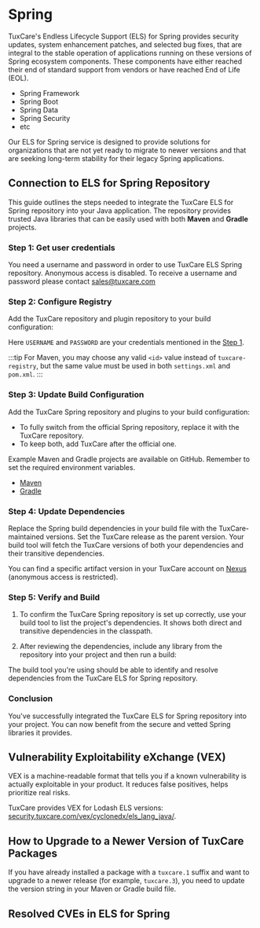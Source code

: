 # Spring

TuxCare's Endless Lifecycle Support (ELS) for Spring provides security updates, system enhancement patches, and selected bug fixes, that are integral to the stable operation of applications running on these versions of Spring ecosystem components. These components have either reached their end of standard support from vendors or have reached End of Life (EOL).

* Spring Framework
* Spring Boot
* Spring Data
* Spring Security
* etc

Our ELS for Spring service is designed to provide solutions for organizations that are not yet ready to migrate to newer versions and that are seeking long-term stability for their legacy Spring applications.

## Connection to ELS for Spring Repository

This guide outlines the steps needed to integrate the TuxCare ELS for Spring repository into your Java application. The repository provides trusted Java libraries that can be easily used with both **Maven** and **Gradle** projects.

### Step 1: Get user credentials

You need a username and password in order to use TuxCare ELS Spring repository. Anonymous access is disabled. To receive a username and password please contact [sales@tuxcare.com](mailto:sales@tuxcare.com)

### Step 2: Configure Registry

Add the TuxCare repository and plugin repository to your build configuration:

<CodeTabs :tabs="[
  { title: 'Maven (~/.m2/settings.xml)', content: mavencreds },
  { title: 'Gradle (~/.gradle/gradle.properties)', content: gradlecreds }
]" />

Here `USERNAME` and `PASSWORD` are your credentials mentioned in the [Step 1](#step-1-get-user-credentials).

:::tip
For Maven, you may choose any valid `<id>` value instead of `tuxcare-registry`, but the same value must be used in both `settings.xml` and `pom.xml`.
:::

### Step 3: Update Build Configuration

Add the TuxCare Spring repository and plugins to your build configuration:

<CodeTabs :tabs="[
  { title: 'Maven (pom.xml)', content: mavenrepo },
  { title: 'Gradle (build.gradle)', content: gradlerepo }
]" />

* To fully switch from the official Spring repository, replace it with the TuxCare repository.
* To keep both, add TuxCare after the official one.

Example Maven and Gradle projects are available on GitHub. Remember to set the required environment variables.
* [Maven](https://github.com/cloudlinux/securechain-java/blob/main/examples/maven)
* [Gradle](https://github.com/cloudlinux/securechain-java/blob/main/examples/gradle)

### Step 4: Update Dependencies

Replace the Spring build dependencies in your build file with the TuxCare-maintained versions. Set the TuxCare release as the parent version. Your build tool will fetch the TuxCare versions of both your dependencies and their transitive dependencies.

<CodeTabs :tabs="[
  { title: 'Maven (pom.xml)', content: mavendeps },
  { title: 'Gradle (build.gradle)', content: gradledeps }
]" />

You can find a specific artifact version in your TuxCare account on [Nexus](https://nexus.repo.tuxcare.com/repository/els_spring/) (anonymous access is restricted).

### Step 5: Verify and Build

1. To confirm the TuxCare Spring repository is set up correctly, use your build tool to list the project's dependencies. It shows both direct and transitive dependencies in the classpath.

   <CodeTabs :tabs="[
     { title: 'Maven', content: `mvn dependency:tree -Dverbose` },
     { title: 'Gradle', content: `./gradlew dependencies --configuration runtimeClasspath` }
   ]" />

2. After reviewing the dependencies, include any library from the repository into your project and then run a build:

   <CodeTabs :tabs="[
    { title: 'Maven', content: `mvn clean install` },
    { title: 'Gradle', content: `./gradlew build` }
   ]" />

The build tool you're using should be able to identify and resolve dependencies from the TuxCare ELS for Spring repository.

### Conclusion

You've successfully integrated the TuxCare ELS for Spring repository into your project. You can now benefit from the secure and vetted Spring libraries it provides.

## Vulnerability Exploitability eXchange (VEX)

VEX is a machine-readable format that tells you if a known vulnerability is actually exploitable in your product. It reduces false positives, helps prioritize real risks.

TuxCare provides VEX for Lodash ELS versions: [security.tuxcare.com/vex/cyclonedx/els_lang_java/](https://security.tuxcare.com/vex/cyclonedx/els_lang_java/).

## How to Upgrade to a Newer Version of TuxCare Packages

If you have already installed a package with a `tuxcare.1` suffix and want to upgrade to a newer release (for example, `tuxcare.3`), you need to update the version string in your Maven or Gradle build file.

## Resolved CVEs in ELS for Spring

<CVETracker />


<!-- data for spring instructions used in code blocks -->

<script setup>
const mavencreds =
`<?xml version="1.0" encoding="UTF-8"?>
<settings xmlns="http://maven.apache.org/SETTINGS/1.1.0">
    <servers>
        <server>
          <id>tuxcare-registry</id>
          <username>USERNAME</username>
          <password>PASSWORD</password>
        </server>
    </servers>
</settings>`

const gradlecreds =
`tuxcare_registry_url=https://nexus.repo.tuxcare.com/repository/els_spring/
tuxcare_registry_user=USERNAME
tuxcare_registry_password=PASSWORD`

 const mavenrepo =
 `<repositories>
    <repository>
        <id>tuxcare-registry</id>
        <url>https://nexus.repo.tuxcare.com/repository/els_spring/</url>
    </repository>
</repositories>

<pluginRepositories>
  <pluginRepository>
    <id>tuxcare-registry</id>
    <url>https://nexus.repo.tuxcare.com/repository/els_spring/</url>
  </pluginRepository>
</pluginRepositories>`

 const gradlerepo =
 `repositories {
    maven {
      url = uri(providers.gradleProperty("tuxcare_registry_url").get())
      credentials {
        username = providers.gradleProperty("tuxcare_registry_user").get()
        password = providers.gradleProperty("tuxcare_registry_password").get()
      }
      authentication {
        basic(BasicAuthentication)
      }
    }
    mavenCentral()
 }

 pluginManagement {
   repositories {
   //...
   maven {
     url = uri(providers.gradleProperty("tuxcare_registry_url").get())
     credentials {
       username = providers.gradleProperty("tuxcare_registry_user").get()
       password = providers.gradleProperty("tuxcare_registry_password").get()
     }
     authentication {
       basic(BasicAuthentication)
     }
   }
   mavenCentral()
   //...
   }
 }`

const mavendeps =
`<parent>
   <groupId>org.springframework.boot</groupId>
   <artifactId>spring-boot-starter-parent</artifactId>
   <version>2.7.18-tuxcare.8</version>
 </parent>

 <dependencies>
   <dependency>
     <groupId>org.springframework.boot</groupId>
     <artifactId>spring-boot-starter-web</artifactId>
   </dependency>
   <dependency>
     <groupId>org.springframework.boot</groupId>
     <artifactId>spring-boot-starter-test</artifactId>
     <scope>test</scope>
   </dependency>
 </dependencies>`

const mavendeps2 =
`<dependencyManagement>
   <dependencies>
     <dependency>
       <groupId>org.springframework.boot</groupId>
       <artifactId>spring-boot-starter-parent</artifactId>
       <version>2.7.18-tuxcare.8</version>
       <type>pom</type>
       <scope>import</scope>
     </dependency>
   </dependencies>
 </dependencyManagement>

 <dependencies>
   <dependency>
     <groupId>org.springframework.boot</groupId>
     <artifactId>spring-boot-starter-web</artifactId>
   </dependency>
   <dependency>
     <groupId>org.springframework.boot</groupId>
     <artifactId>spring-boot-starter-test</artifactId>
     <scope>test</scope>
   </dependency>
 </dependencies>`

const gradledeps =
`plugins {
   id 'java'
   id 'org.springframework.boot' version '2.7.18-tuxcare.8'
   id 'io.spring.dependency-management' version '1.0.15.RELEASE'
 }

 dependencies {
   implementation "org.springframework.boot:spring-boot-starter-web"
   implementation "org.springframework.boot:spring-boot-starter-security"
   implementation "org.springframework.boot:spring-boot-starter-validation"
 }`

 const gradledeps2 =
 `plugins {
    id 'java'
    id 'io.spring.dependency-management' version '1.0.15.RELEASE'
}

dependencyManagement {
    imports {
        mavenBom 'org.springframework.boot:spring-boot-dependencies:2.7.18.tuxcare.8'
    }
}

dependencies {
    implementation "org.springframework.boot:spring-boot-starter-web"
    implementation "org.springframework.boot:spring-boot-starter-security"
    implementation "org.springframework.boot:spring-boot-starter-validation"
}`
</script>

